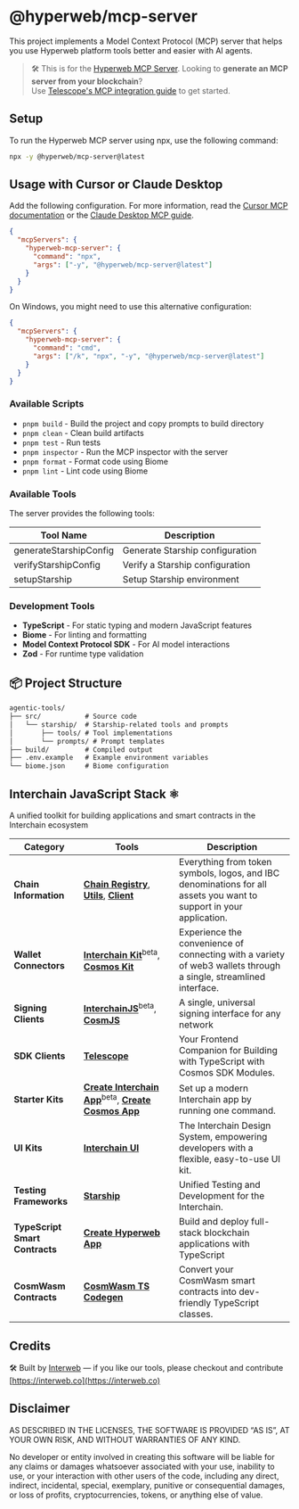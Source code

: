 # @hyperweb/mcp-server

This project implements a Model Context Protocol (MCP) server that helps you use Hyperweb platform tools better and easier with AI agents.

> 🛠️ This is for the [Hyperweb MCP Server](https://github.com/hyperweb-io/mcp). Looking to **generate an MCP server from your blockchain**?  
> Use [Telescope's MCP integration guide](https://docs.hyperweb.io/telescope/developing/mcp-integration) to get started.

## Setup

To run the Hyperweb MCP server using npx, use the following command:

```bash
npx -y @hyperweb/mcp-server@latest
```

## Usage with Cursor or Claude Desktop

Add the following configuration. For more information, read the [Cursor MCP documentation](https://docs.cursor.com/context/model-context-protocol) or the [Claude Desktop MCP guide](https://modelcontextprotocol.io/quickstart/user).

```json
{
  "mcpServers": {
    "hyperweb-mcp-server": {
      "command": "npx",
      "args": ["-y", "@hyperweb/mcp-server@latest"]
    }
  }
}
```

On Windows, you might need to use this alternative configuration:

```json
{
  "mcpServers": {
    "hyperweb-mcp-server": {
      "command": "cmd",
      "args": ["/k", "npx", "-y", "@hyperweb/mcp-server@latest"]
    }
  }
}
```

### Available Scripts

- `pnpm build` - Build the project and copy prompts to build directory
- `pnpm clean` - Clean build artifacts
- `pnpm test` - Run tests
- `pnpm inspector` - Run the MCP inspector with the server
- `pnpm format` - Format code using Biome
- `pnpm lint` - Lint code using Biome

### Available Tools

The server provides the following tools:

| Tool Name | Description |
|-----------|-------------|
| generateStarshipConfig | Generate Starship configuration |
| verifyStarshipConfig | Verify a Starship configuration |
| setupStarship | Setup Starship environment |

### Development Tools

- **TypeScript** - For static typing and modern JavaScript features
- **Biome** - For linting and formatting
- **Model Context Protocol SDK** - For AI model interactions
- **Zod** - For runtime type validation

## 📦 Project Structure

```md
agentic-tools/
├── src/           # Source code
│   └── starship/  # Starship-related tools and prompts
│       ├── tools/ # Tool implementations
│       └── prompts/ # Prompt templates
├── build/         # Compiled output
├── .env.example   # Example environment variables
└── biome.json     # Biome configuration
```

## Interchain JavaScript Stack ⚛️

A unified toolkit for building applications and smart contracts in the Interchain ecosystem

| Category              | Tools                                                                                                                  | Description                                                                                           |
|----------------------|------------------------------------------------------------------------------------------------------------------------|-------------------------------------------------------------------------------------------------------|
| **Chain Information**   | [**Chain Registry**](https://github.com/hyperweb-io/chain-registry), [**Utils**](https://www.npmjs.com/package/@chain-registry/utils), [**Client**](https://www.npmjs.com/package/@chain-registry/client) | Everything from token symbols, logos, and IBC denominations for all assets you want to support in your application. |
| **Wallet Connectors**| [**Interchain Kit**](https://github.com/hyperweb-io/interchain-kit)<sup>beta</sup>, [**Cosmos Kit**](https://github.com/hyperweb-io/cosmos-kit) | Experience the convenience of connecting with a variety of web3 wallets through a single, streamlined interface. |
| **Signing Clients**          | [**InterchainJS**](https://github.com/hyperweb-io/interchainjs)<sup>beta</sup>, [**CosmJS**](https://github.com/cosmos/cosmjs) | A single, universal signing interface for any network |
| **SDK Clients**              | [**Telescope**](https://github.com/hyperweb-io/telescope)                                                          | Your Frontend Companion for Building with TypeScript with Cosmos SDK Modules. |
| **Starter Kits**     | [**Create Interchain App**](https://github.com/hyperweb-io/create-interchain-app)<sup>beta</sup>, [**Create Cosmos App**](https://github.com/hyperweb-io/create-cosmos-app) | Set up a modern Interchain app by running one command. |
| **UI Kits**          | [**Interchain UI**](https://github.com/hyperweb-io/interchain-ui)                                                   | The Interchain Design System, empowering developers with a flexible, easy-to-use UI kit. |
| **Testing Frameworks**          | [**Starship**](https://github.com/hyperweb-io/starship)                                                             | Unified Testing and Development for the Interchain. |
| **TypeScript Smart Contracts** | [**Create Hyperweb App**](https://github.com/hyperweb-io/create-hyperweb-app)                              | Build and deploy full-stack blockchain applications with TypeScript |
| **CosmWasm Contracts** | [**CosmWasm TS Codegen**](https://github.com/CosmWasm/ts-codegen)                                                   | Convert your CosmWasm smart contracts into dev-friendly TypeScript classes. |

## Credits

🛠 Built by [Interweb](https://interweb.co) — if you like our tools, please checkout and contribute [https://interweb.co](https://interweb.co)

## Disclaimer

AS DESCRIBED IN THE LICENSES, THE SOFTWARE IS PROVIDED “AS IS”, AT YOUR OWN RISK, AND WITHOUT WARRANTIES OF ANY KIND.

No developer or entity involved in creating this software will be liable for any claims or damages whatsoever associated with your use, inability to use, or your interaction with other users of the code, including any direct, indirect, incidental, special, exemplary, punitive or consequential damages, or loss of profits, cryptocurrencies, tokens, or anything else of value.
